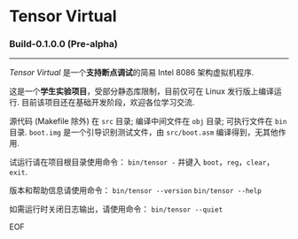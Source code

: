 # Tensor Virtual
### Build-0.1.0.0 (Pre-alpha)
---
*Tensor Virtual* 是一个**支持断点调试**的简易 Intel 8086 架构虚拟机程序.

这是一个**学生实验项目**，受部分静态库限制，目前仅可在 Linux 发行版上编译运行. 目前该项目还在基础开发阶段，欢迎各位学习交流.

源代码 (Makefile 除外) 在 `src` 目录;
编译中间文件在 `obj` 目录;
可执行文件在 `bin` 目录.
`boot.img` 是一个引导识别测试文件，由 `src/boot.asm` 编译得到，无其他作用.

试运行请在项目根目录使用命令：
```bin/tensor -```
并键入 `boot`，`reg`，`clear`，`exit`.

版本和帮助信息请使用命令：
```bin/tensor --version```
```bin/tensor --help```

如需运行时关闭日志输出，请使用命令：
```bin/tensor --quiet```

EOF
